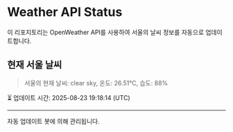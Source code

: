 
# Weather API Status

이 리포지토리는 OpenWeather API를 사용하여 서울의 날씨 정보를 자동으로 업데이트합니다.

## 현재 서울 날씨
> 서울의 현재 날씨: clear sky, 온도: 26.51°C, 습도: 88%

⏳ 업데이트 시간: 2025-08-23 19:18:14 (UTC)

---
자동 업데이트 봇에 의해 관리됩니다.
